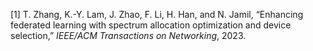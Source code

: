<span class="csl-left-margin">\[1\]
</span><span class="csl-right-inline">T. Zhang, K.-Y. Lam, J. Zhao, F.
Li, H. Han, and N. Jamil, “Enhancing federated learning with spectrum
allocation optimization and device selection,” *IEEE/ACM Transactions on
Networking*, 2023.</span>